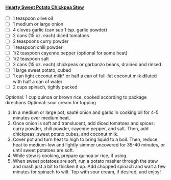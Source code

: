 #### [Hearty Sweet Potato Chickpea Stew](https://www.healthy-liv.com/sweet-potato-and-chickpea-stew/)

- [ ] 1 teaspoon olive oil
- [ ] 1 medium or large onion
- [ ] 4 cloves garlic (can sub 1 tsp. garlic powder)
- [ ] 2 cans (15 oz. each) diced tomatoes
- [ ] 2 teaspoons curry powder
- [ ] 1 teaspoon chili powder
- [ ] 1/2 teaspoon cayenne pepper (optional for some heat)
- [ ] 1/2 teaspoon salt
- [ ] 2 cans (15 oz. each) chickpeas or garbanzo beans, drained and rinsed
- [ ] 1 large sweet potato, cubed
- [ ] 1 can light coconut milk* or half a can of full-fat coconut milk diluted with half a can of water
- [ ] 2 cups spinach, tightly packed

Optional: 1 cup quinoa or brown rice, cooked according to package directions
Optional: sour cream for topping

1. In a medium or large pot, sauté onion and garlic in cooking oil for 4-5 minutes over medium heat.
2. Once onion is soft and translucent, add diced tomatoes and spices: curry powder, chili powder, cayenne pepper, and salt. Then, add chickpeas, sweet potato cubes, and coconut milk.
3. Cover pot and turn heat to high to bring liquid to a boil. Then, reduce heat to medium-low and lightly simmer uncovered for 35-40 minutes, or until sweet potatoes are soft.
4. While stew is cooking, prepare quinoa or rice, if using.
5. When sweet potatoes are soft, run a potato masher through the stew and mash just a bit to thicken it up. Add chopped spinach and wait a few minutes for spinach to wilt. Top with sour cream, if desired, and enjoy!